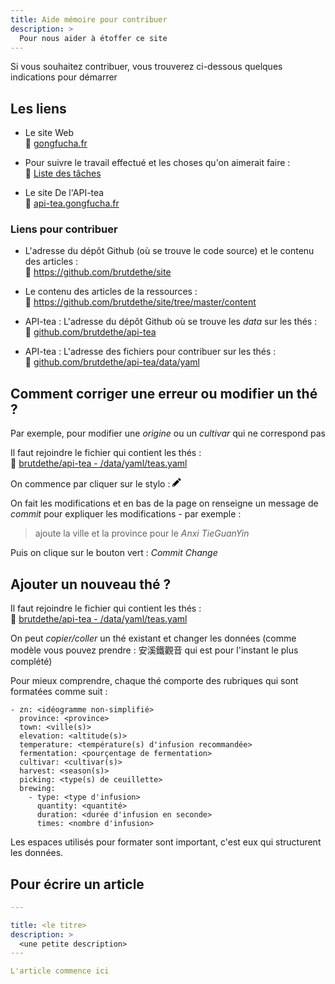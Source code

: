 ```yaml
---
title: Aide mémoire pour contribuer
description: >
  Pour nous aider à étoffer ce site
---
```


Si vous souhaitez contribuer, vous trouverez ci-dessous quelques indications pour démarrer

## Les liens

- Le site Web  
📎 [gongfucha.fr](https://www.gongfucha.fr)  

- Pour suivre le travail effectué et les choses qu'on aimerait faire :  
📎 [Liste des tâches](https://github.com/orgs/brutdethe/projects/1?fullscreen=true)

- Le site De l'API-tea  
📎 [api-tea.gongfucha.fr](https://api-tea.gongfucha.fr/)  
  
### Liens pour contribuer

- L'adresse du dépôt Github (où se trouve le code source) et le contenu des articles :  
📎 https://github.com/brutdethe/site

- Le contenu des articles de la ressources :  
📎 https://github.com/brutdethe/site/tree/master/content

- API-tea : L'adresse du dépôt Github où se trouve les _data_ sur les thés :  
📎 [github.com/brutdethe/api-tea](https://github.com/brutdethe/api-tea)  

- API-tea : L'adresse des fichiers pour contribuer sur les thés :  
📎 [github.com/brutdethe/api-tea/data/yaml](https://github.com/brutdethe/api-tea/tree/master/data/yaml)  

## Comment corriger une erreur ou modifier un thé ?

Par exemple, pour modifier une _origine_ ou un _cultivar_ qui ne correspond pas

Il faut rejoindre le fichier qui contient les thés :  
📎 [brutdethe/api-tea - /data/yaml/teas.yaml](https://github.com/brutdethe/api-tea/blob/master/data/yaml/teas.yaml)

On commence par cliquer sur  le stylo : <svg class="octicon octicon-pencil" viewBox="0 0 14 16" version="1.1" width="14" height="16" aria-hidden="true"><path fill-rule="evenodd" d="M0 12v3h3l8-8-3-3-8 8zm3 2H1v-2h1v1h1v1zm10.3-9.3L12 6 9 3l1.3-1.3a.996.996 0 011.41 0l1.59 1.59c.39.39.39 1.02 0 1.41z"></path></svg>

On fait les modifications et en bas de la page on renseigne un message de _commit_ pour expliquer les modifications - par exemple :

> ajoute la ville et la province pour le _Anxi TieGuanYin_

Puis on clique sur le bouton vert : _Commit Change_

## Ajouter un nouveau thé ?

Il faut rejoindre le fichier qui contient les thés :  
📎 [brutdethe/api-tea - /data/yaml/teas.yaml](https://github.com/brutdethe/api-tea/blob/master/data/yaml/teas.yaml)

On peut _copier/coller_ un thé existant et changer les données (comme modèle vous pouvez prendre : 安溪鐵觀音 qui est pour l'instant le plus complété)

Pour mieux comprendre, chaque thé comporte des rubriques qui sont formatées comme suit :

```
- zn: <idéogramme non-simplifié>
  province: <province>
  town: <ville(s)>
  elevation: <altitude(s)>
  temperature: <température(s) d'infusion recommandée>
  fermentation: <pourçentage de fermentation>
  cultivar: <cultivar(s)>
  harvest: <season(s)>
  picking: <type(s) de ceuillette>
  brewing:
    - type: <type d'infusion>
      quantity: <quantité>
      duration: <durée d'infusion en seconde>
      times: <nombre d'infusion>
```

Les espaces utilisés pour formater sont important, c'est eux qui structurent les données.

## Pour écrire un article

```yaml
---

title: <le titre>
description: >
  <une petite description>
---

L'article commence ici
```

